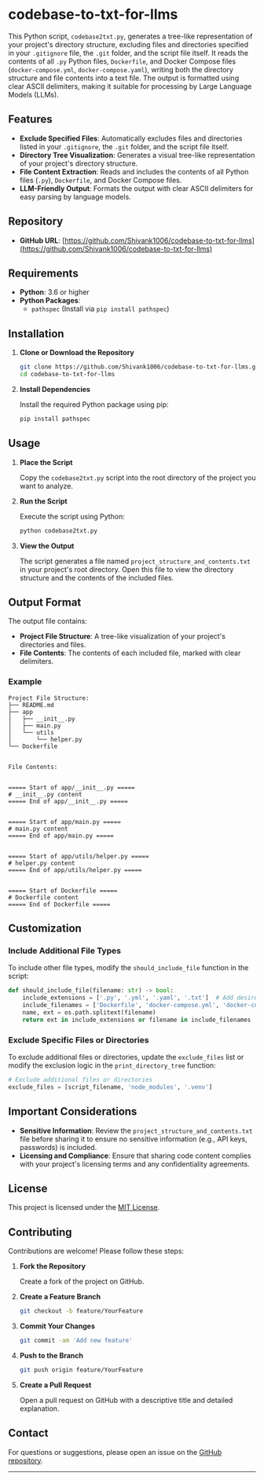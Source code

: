 # codebase-to-txt-for-llms

This Python script, `codebase2txt.py`, generates a tree-like representation of your project's directory structure, excluding files and directories specified in your `.gitignore` file, the `.git` folder, and the script file itself. It reads the contents of all `.py` Python files, `Dockerfile`, and Docker Compose files (`docker-compose.yml`, `docker-compose.yaml`), writing both the directory structure and file contents into a text file. The output is formatted using clear ASCII delimiters, making it suitable for processing by Large Language Models (LLMs).

## Features

- **Exclude Specified Files**: Automatically excludes files and directories listed in your `.gitignore`, the `.git` folder, and the script file itself.
- **Directory Tree Visualization**: Generates a visual tree-like representation of your project's directory structure.
- **File Content Extraction**: Reads and includes the contents of all Python files (`.py`), `Dockerfile`, and Docker Compose files.
- **LLM-Friendly Output**: Formats the output with clear ASCII delimiters for easy parsing by language models.

## Repository

- **GitHub URL**: [https://github.com/Shivank1006/codebase-to-txt-for-llms](https://github.com/Shivank1006/codebase-to-txt-for-llms)

## Requirements

- **Python**: 3.6 or higher
- **Python Packages**:
  - `pathspec` (Install via `pip install pathspec`)

## Installation

1. **Clone or Download the Repository**

   ```bash
   git clone https://github.com/Shivank1006/codebase-to-txt-for-llms.git
   cd codebase-to-txt-for-llms
   ```

2. **Install Dependencies**

   Install the required Python package using pip:

   ```bash
   pip install pathspec
   ```

## Usage

1. **Place the Script**

   Copy the `codebase2txt.py` script into the root directory of the project you want to analyze.

2. **Run the Script**

   Execute the script using Python:

   ```bash
   python codebase2txt.py
   ```

3. **View the Output**

   The script generates a file named `project_structure_and_contents.txt` in your project's root directory. Open this file to view the directory structure and the contents of the included files.

## Output Format

The output file contains:

- **Project File Structure**: A tree-like visualization of your project's directories and files.
- **File Contents**: The contents of each included file, marked with clear delimiters.

### Example

```
Project File Structure:
├── README.md
├── app
│   ├── __init__.py
│   ├── main.py
│   └── utils
│       └── helper.py
└── Dockerfile


File Contents:


===== Start of app/__init__.py =====
# __init__.py content
===== End of app/__init__.py =====


===== Start of app/main.py =====
# main.py content
===== End of app/main.py =====


===== Start of app/utils/helper.py =====
# helper.py content
===== End of app/utils/helper.py =====


===== Start of Dockerfile =====
# Dockerfile content
===== End of Dockerfile =====
```

## Customization

### Include Additional File Types

To include other file types, modify the `should_include_file` function in the script:

```python
def should_include_file(filename: str) -> bool:
    include_extensions = ['.py', '.yml', '.yaml', '.txt']  # Add desired extensions
    include_filenames = ['Dockerfile', 'docker-compose.yml', 'docker-compose.yaml', 'Makefile']
    name, ext = os.path.splitext(filename)
    return ext in include_extensions or filename in include_filenames
```

### Exclude Specific Files or Directories

To exclude additional files or directories, update the `exclude_files` list or modify the exclusion logic in the `print_directory_tree` function:

```python
# Exclude additional files or directories
exclude_files = [script_filename, 'node_modules', '.venv']
```

## Important Considerations

- **Sensitive Information**: Review the `project_structure_and_contents.txt` file before sharing it to ensure no sensitive information (e.g., API keys, passwords) is included.
- **Licensing and Compliance**: Ensure that sharing code content complies with your project's licensing terms and any confidentiality agreements.

## License

This project is licensed under the [MIT License](LICENSE).

## Contributing

Contributions are welcome! Please follow these steps:

1. **Fork the Repository**

   Create a fork of the project on GitHub.

2. **Create a Feature Branch**

   ```bash
   git checkout -b feature/YourFeature
   ```

3. **Commit Your Changes**

   ```bash
   git commit -am 'Add new feature'
   ```

4. **Push to the Branch**

   ```bash
   git push origin feature/YourFeature
   ```

5. **Create a Pull Request**

   Open a pull request on GitHub with a descriptive title and detailed explanation.

## Contact

For questions or suggestions, please open an issue on the [GitHub repository](https://github.com/Shivank1006/codebase-to-txt-for-llms).

---
